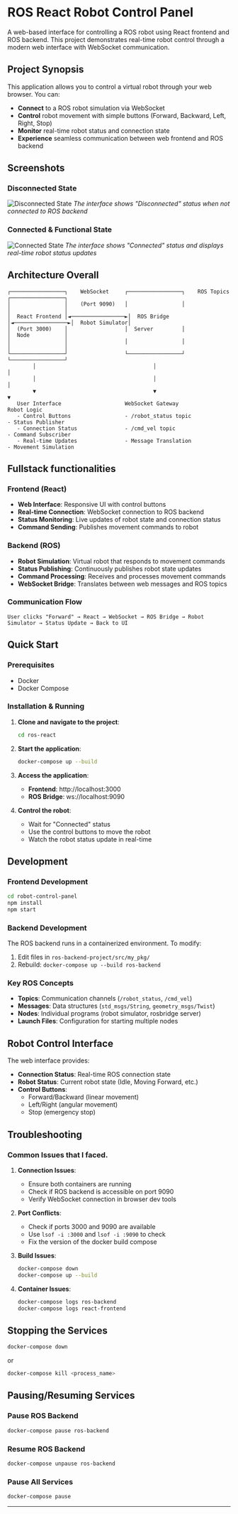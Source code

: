 # ROS React Robot Control Panel

A web-based interface for controlling a ROS robot using React frontend and ROS backend. This project demonstrates real-time robot control through a modern web interface with WebSocket communication.

## Project Synopsis

This application allows you to control a virtual robot through your web browser. You can:

- **Connect** to a ROS robot simulation via WebSocket
- **Control** robot movement with simple buttons (Forward, Backward, Left, Right, Stop)
- **Monitor** real-time robot status and connection state
- **Experience** seamless communication between web frontend and ROS backend

## Screenshots

### Disconnected State

![Disconnected State](Screenshot%202025-10-07%20at%2020.54.40.png)
_The interface shows "Disconnected" status when not connected to ROS backend_

### Connected & Functional State

![Connected State](Screenshot%202025-10-07%20at%2020.51.54.png)
_The interface shows "Connected" status and displays real-time robot status updates_

## Architecture Overall

```
┌─────────────────┐    WebSocket     ┌─────────────────┐    ROS Topics    ┌─────────────────┐
│                 │    (Port 9090)   │                 │                  │                 │
│  React Frontend │◄─────────────────►│  ROS Bridge     │◄─────────────────►│  Robot Simulator│
│  (Port 3000)    │                  │  Server         │                  │  Node           │
│                 │                  │                 │                  │                 │
└─────────────────┘                  └─────────────────┘                  └─────────────────┘
        │                                     │                                     │
        │                                     │                                     │
        ▼                                     ▼                                     ▼
   User Interface                    WebSocket Gateway                    Robot Logic
   - Control Buttons                 - /robot_status topic               - Status Publisher
   - Connection Status               - /cmd_vel topic                    - Command Subscriber
   - Real-time Updates               - Message Translation               - Movement Simulation
```

## Fullstack functionalities

### Frontend (React)

- **Web Interface**: Responsive UI with control buttons
- **Real-time Connection**: WebSocket connection to ROS backend
- **Status Monitoring**: Live updates of robot state and connection status
- **Command Sending**: Publishes movement commands to robot

### Backend (ROS)

- **Robot Simulation**: Virtual robot that responds to movement commands
- **Status Publishing**: Continuously publishes robot state updates
- **Command Processing**: Receives and processes movement commands
- **WebSocket Bridge**: Translates between web messages and ROS topics

### Communication Flow

```
User clicks "Forward" → React → WebSocket → ROS Bridge → Robot Simulator → Status Update → Back to UI
```

## Quick Start

### Prerequisites

- Docker
- Docker Compose

### Installation & Running

1. **Clone and navigate to the project**:

   ```bash
   cd ros-react
   ```

2. **Start the application**:

   ```bash
   docker-compose up --build
   ```

3. **Access the application**:

   - **Frontend**: http://localhost:3000
   - **ROS Bridge**: ws://localhost:9090

4. **Control the robot**:
   - Wait for "Connected" status
   - Use the control buttons to move the robot
   - Watch the robot status update in real-time

## Development

### Frontend Development

```bash
cd robot-control-panel
npm install
npm start
```

### Backend Development

The ROS backend runs in a containerized environment. To modify:

1. Edit files in `ros-backend-project/src/my_pkg/`
2. Rebuild: `docker-compose up --build ros-backend`

### Key ROS Concepts

- **Topics**: Communication channels (`/robot_status`, `/cmd_vel`)
- **Messages**: Data structures (`std_msgs/String`, `geometry_msgs/Twist`)
- **Nodes**: Individual programs (robot simulator, rosbridge server)
- **Launch Files**: Configuration for starting multiple nodes

## Robot Control Interface

The web interface provides:

- **Connection Status**: Real-time ROS connection state
- **Robot Status**: Current robot state (Idle, Moving Forward, etc.)
- **Control Buttons**:
  - Forward/Backward (linear movement)
  - Left/Right (angular movement)
  - Stop (emergency stop)

## Troubleshooting

### Common Issues that I faced.

1. **Connection Issues**:

   - Ensure both containers are running
   - Check if ROS backend is accessible on port 9090
   - Verify WebSocket connection in browser dev tools

2. **Port Conflicts**:

   - Check if ports 3000 and 9090 are available
   - Use `lsof -i :3000` and `lsof -i :9090` to check
   - Fix the version of the docker build compose

3. **Build Issues**:

   ```bash
   docker-compose down
   docker-compose up --build
   ```

4. **Container Issues**:
   ```bash
   docker-compose logs ros-backend
   docker-compose logs react-frontend
   ```

## Stopping the Services

```bash
docker-compose down
```
or 
```bash
docker-compose kill <process_name>
```

## Pausing/Resuming Services

### Pause ROS Backend

```bash
docker-compose pause ros-backend
```

### Resume ROS Backend

```bash
docker-compose unpause ros-backend
```

### Pause All Services

```bash
docker-compose pause
```


---


